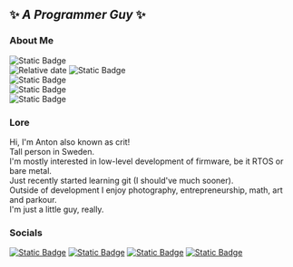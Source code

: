 ## ✨ *A Programmer Guy* ✨

### About Me
![Static Badge](https://img.shields.io/badge/he%2Fhim%2Fidc-0A0C10?style=flat-square) \
![Relative date](https://img.shields.io/date/1074841200?style=flat-square&label=Born&labelColor=0A0C10&color=0A0C10)
![Static Badge](https://img.shields.io/badge/2003%2F07%2F25-0A0C10?style=flat-square&color=0A0C10) \
![Static Badge](https://img.shields.io/badge/Proficient-brightgreen?style=flat-square&logo=cplusplus&logoColor=FFFFFF&color=000000) \
![Static Badge](https://img.shields.io/badge/Proficient-brightgreen?style=flat-square&logo=python&logoColor=FFFFFF&color=000000) \
![Static Badge](https://img.shields.io/badge/MCS51-Proficient-brightgreen?style=flat-square&labelColor=000000&color=000000)


### Lore
Hi, I'm Anton also known as crit!\
Tall person in Sweden.\
I'm mostly interested in low-level development of firmware, be it RTOS or bare metal.\
Just recently started learning git (I should've much sooner).\
Outside of development I enjoy photography, entrepreneurship, math, art and parkour.\
I'm just a little guy, really.

### Socials
[![Static Badge](https://img.shields.io/badge/Fedi-blue?logo=mastodon&logoColor=FFFFFF&labelColor=0A0C10&color=0A0C10&style=flat-square)](https://toot.community/@crit)
[![Static Badge](https://img.shields.io/badge/LinkedIn-blue?logo=linkedin&logoColor=FFFFFF&labelColor=0A0C10&color=0A0C10&style=flat-square)](https://linkedin.com/in/anton-bill-m%C3%A5nsson-9ba477208)
[![Static Badge](https://img.shields.io/badge/Steam-blue?logo=steam&logoColor=FFFFFF&labelColor=0A0C10&color=0A0C10&style=flat-square)](https://steamcommunity.com/id/this_url_is_not_taken/)
[![Static Badge](https://img.shields.io/badge/Ko--Fi-blue?logo=kofi&logoColor=FFFFFF&labelColor=0A0C10&color=0A0C10&style=flat-square)](http://ko-fi.com/critrun)